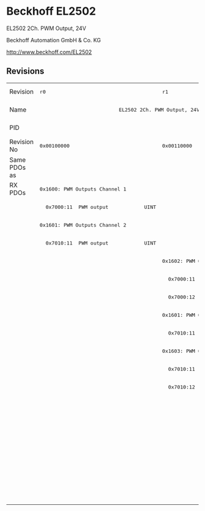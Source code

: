 # Beckhoff EL2502

EL2502 2Ch. PWM Output, 24V

Beckhoff Automation GmbH & Co. KG

http://www.beckhoff.com/EL2502

## Revisions
<table>
<tr >
<td>Revision</td>
<td><pre>r0</pre></td>
<td><pre>r1</pre></td>
<td><pre>r2</pre></td>
<td><pre>r3</pre></td>
<td><pre>r4</pre></td>
<td><pre>r5</pre></td>
<td><pre>r6</pre></td>
<td><pre>r7</pre></td>
<td><pre>r8</pre></td>
<td><pre>r9</pre></td>
<td><pre>r10</pre></td>
</tr>
<tr >
<td>Name</td>
<td colspan=3 align="center"><pre>EL2502 2Ch. PWM Output, 24V</pre></td>
<td colspan=8 align="center"><pre>EL2502 2Ch. PWM output, 24V</pre></td>
</tr>
<tr >
<td>PID</td>
<td colspan=11 align="center"><pre>0x09c63052</pre></td>
</tr>
<tr >
<td>Revision No</td>
<td><pre>0x00100000</pre></td>
<td><pre>0x00110000</pre></td>
<td><pre>0x00120000</pre></td>
<td><pre>0x00130000</pre></td>
<td><pre>0x00140000</pre></td>
<td><pre>0x00150000</pre></td>
<td><pre>0x00160000</pre></td>
<td><pre>0x00170000</pre></td>
<td><pre>0x00180000</pre></td>
<td><pre>0x00190000</pre></td>
<td><pre>0x001a0000</pre></td>
</tr>
<tr >
<td>Same PDOs as</td>
<td colspan=5 align="center"><pre></pre></td>
<td colspan=3 align="center"><pre><a href="EJ2502">EJ2502 r7</a></pre></td>
<td><pre></pre></td>
<td colspan=2 align="center"><pre><a href="EJ2502">EJ2502 r8</a><br/><a href="EL2502-0005">EL2502-0005 r0</a></pre></td>
</tr>
<tr class="rxpdo pdosection">
<td rowspan=18 valign=top>RX PDOs</td>
<td colspan=11 align="left"><pre>0x1600: PWM Outputs Channel 1</pre></td>
<td></td>
</tr>
<tr class="rxpdo">
<td colspan=11 align="left"><pre>  0x7000:11  PWM output            UINT</pre></td>
</tr>
<tr class="rxpdo pdosection">
<td><pre>0x1601: PWM Outputs Channel 2</pre></td>
<td colspan=2 align="left"></td>
<td colspan=8 align="left"><pre>0x1601: PWM Outputs Channel 2</pre></td>
</tr>
<tr class="rxpdo">
<td><pre>  0x7010:11  PWM output            UINT</pre></td>
<td colspan=2 align="left"></td>
<td colspan=8 align="left"><pre>  0x7010:11  PWM output            UINT</pre></td>
</tr>
<tr class="rxpdo pdosection">
<td></td>
<td colspan=10 align="left"><pre>0x1602: PWM Outputs Channel 1</pre></td>
</tr>
<tr class="rxpdo">
<td></td>
<td colspan=10 align="left"><pre>  0x7000:11  PWM output            UINT</pre></td>
</tr>
<tr class="rxpdo">
<td></td>
<td colspan=10 align="left"><pre>  0x7000:12  PWM period            UINT</pre></td>
</tr>
<tr class="rxpdo pdosection">
<td></td>
<td colspan=2 align="left"><pre>0x1601: PWM Outputs Channel 2</pre></td>
<td colspan=8 align="left"></td>
</tr>
<tr class="rxpdo">
<td></td>
<td colspan=2 align="left"><pre>  0x7010:11  PWM output            UINT</pre></td>
<td colspan=8 align="left"></td>
</tr>
<tr class="rxpdo pdosection">
<td></td>
<td colspan=10 align="left"><pre>0x1603: PWM Outputs Channel 2</pre></td>
</tr>
<tr class="rxpdo">
<td></td>
<td colspan=10 align="left"><pre>  0x7010:11  PWM output            UINT</pre></td>
</tr>
<tr class="rxpdo">
<td></td>
<td colspan=10 align="left"><pre>  0x7010:12  PWM period            UINT</pre></td>
</tr>
<tr class="rxpdo pdosection">
<td colspan=5 align="left"></td>
<td colspan=6 align="left"><pre>0x1604: PWM Outputs Channel 1</pre></td>
</tr>
<tr class="rxpdo">
<td colspan=5 align="left"></td>
<td colspan=6 align="left"><pre>  0x7000:11  PWM output            UINT</pre></td>
</tr>
<tr class="rxpdo">
<td colspan=5 align="left"></td>
<td colspan=6 align="left"><pre>  0x7000:13  PWM period 1Hz        UDINT</pre></td>
</tr>
<tr class="rxpdo pdosection">
<td colspan=5 align="left"></td>
<td colspan=6 align="left"><pre>0x1605: PWM Outputs Channel 2</pre></td>
</tr>
<tr class="rxpdo">
<td colspan=5 align="left"></td>
<td colspan=6 align="left"><pre>  0x7010:11  PWM output            UINT</pre></td>
</tr>
<tr class="rxpdo">
<td colspan=5 align="left"></td>
<td colspan=6 align="left"><pre>  0x7010:13  PWM period 1Hz        UDINT</pre></td>
</tr>
</table>
